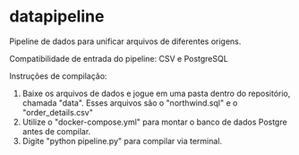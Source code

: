 # datapipeline
 Pipeline de dados para unificar arquivos de diferentes origens.

Compatibilidade de entrada do pipeline: CSV e PostgreSQL

Instruções de compilação:

1. Baixe os arquivos de dados e jogue em uma pasta dentro do repositório, chamada "data". Esses arquivos são o "northwind.sql" e o "order_details.csv"
2. Utilize o "docker-compose.yml" para montar o banco de dados Postgre antes de compilar.
3. Digite "python pipeline.py" para compilar via terminal.
